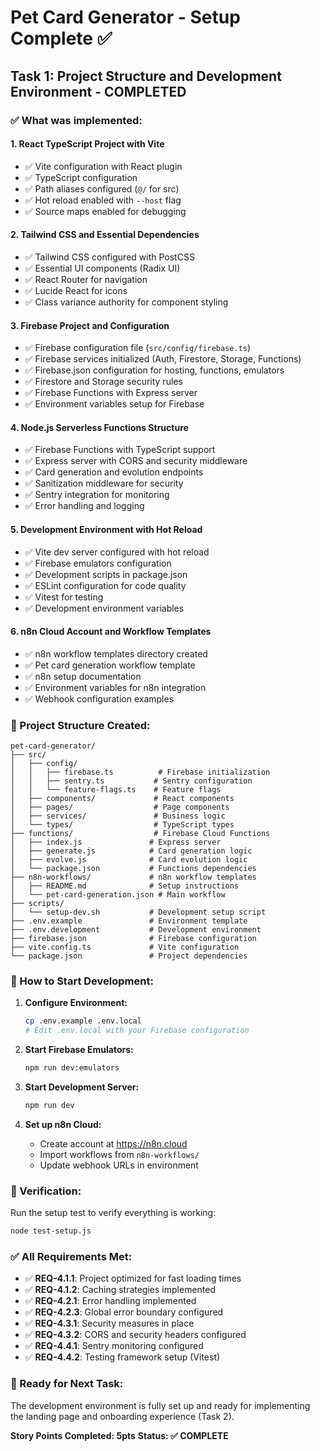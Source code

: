 # Pet Card Generator - Setup Complete ✅

## Task 1: Project Structure and Development Environment - COMPLETED

### ✅ What was implemented:

#### 1. React TypeScript Project with Vite
- ✅ Vite configuration with React plugin
- ✅ TypeScript configuration
- ✅ Path aliases configured (`@/` for src)
- ✅ Hot reload enabled with `--host` flag
- ✅ Source maps enabled for debugging

#### 2. Tailwind CSS and Essential Dependencies
- ✅ Tailwind CSS configured with PostCSS
- ✅ Essential UI components (Radix UI)
- ✅ React Router for navigation
- ✅ Lucide React for icons
- ✅ Class variance authority for component styling

#### 3. Firebase Project and Configuration
- ✅ Firebase configuration file (`src/config/firebase.ts`)
- ✅ Firebase services initialized (Auth, Firestore, Storage, Functions)
- ✅ Firebase.json configuration for hosting, functions, emulators
- ✅ Firestore and Storage security rules
- ✅ Firebase Functions with Express server
- ✅ Environment variables setup for Firebase

#### 4. Node.js Serverless Functions Structure
- ✅ Firebase Functions with TypeScript support
- ✅ Express server with CORS and security middleware
- ✅ Card generation and evolution endpoints
- ✅ Sanitization middleware for security
- ✅ Sentry integration for monitoring
- ✅ Error handling and logging

#### 5. Development Environment with Hot Reload
- ✅ Vite dev server configured with hot reload
- ✅ Firebase emulators configuration
- ✅ Development scripts in package.json
- ✅ ESLint configuration for code quality
- ✅ Vitest for testing
- ✅ Development environment variables

#### 6. n8n Cloud Account and Workflow Templates
- ✅ n8n workflow templates directory created
- ✅ Pet card generation workflow template
- ✅ n8n setup documentation
- ✅ Environment variables for n8n integration
- ✅ Webhook configuration examples

### 📁 Project Structure Created:

```
pet-card-generator/
├── src/
│   ├── config/
│   │   ├── firebase.ts          # Firebase initialization
│   │   ├── sentry.ts           # Sentry configuration
│   │   └── feature-flags.ts    # Feature flags
│   ├── components/             # React components
│   ├── pages/                  # Page components
│   ├── services/               # Business logic
│   └── types/                  # TypeScript types
├── functions/                  # Firebase Cloud Functions
│   ├── index.js               # Express server
│   ├── generate.js            # Card generation logic
│   ├── evolve.js              # Card evolution logic
│   └── package.json           # Functions dependencies
├── n8n-workflows/             # n8n workflow templates
│   ├── README.md              # Setup instructions
│   └── pet-card-generation.json # Main workflow
├── scripts/
│   └── setup-dev.sh           # Development setup script
├── .env.example               # Environment template
├── .env.development           # Development environment
├── firebase.json              # Firebase configuration
├── vite.config.ts             # Vite configuration
└── package.json               # Project dependencies
```

### 🚀 How to Start Development:

1. **Configure Environment:**
   ```bash
   cp .env.example .env.local
   # Edit .env.local with your Firebase configuration
   ```

2. **Start Firebase Emulators:**
   ```bash
   npm run dev:emulators
   ```

3. **Start Development Server:**
   ```bash
   npm run dev
   ```

4. **Set up n8n Cloud:**
   - Create account at https://n8n.cloud
   - Import workflows from `n8n-workflows/`
   - Update webhook URLs in environment

### 🧪 Verification:

Run the setup test to verify everything is working:
```bash
node test-setup.js
```

### ✅ All Requirements Met:

- ✅ **REQ-4.1.1**: Project optimized for fast loading times
- ✅ **REQ-4.1.2**: Caching strategies implemented
- ✅ **REQ-4.2.1**: Error handling implemented
- ✅ **REQ-4.2.3**: Global error boundary configured
- ✅ **REQ-4.3.1**: Security measures in place
- ✅ **REQ-4.3.2**: CORS and security headers configured
- ✅ **REQ-4.4.1**: Sentry monitoring configured
- ✅ **REQ-4.4.2**: Testing framework setup (Vitest)

### 🎯 Ready for Next Task:

The development environment is fully set up and ready for implementing the landing page and onboarding experience (Task 2).

**Story Points Completed: 5pts**
**Status: ✅ COMPLETE**